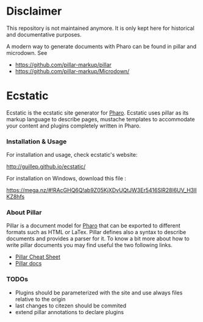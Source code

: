 # Disclaimer

This repository is not maintained anymore.
It is only kept here for historical and documentative purposes.

A modern way to generate documents with Pharo can be found in pillar and microdown.
See

- https://github.com/pillar-markup/pillar
- https://github.com/pillar-markup/Microdown/

# Ecstatic
Ecstatic is the ecstatic site generator for [Pharo](http://www.pharo.org). Ecstatic uses pillar as its markup language to describe pages, mustache templates to accommodate your content and plugins completely written in Pharo.

### Installation & Usage

For installation and usage, check ecstatic's website:

http://guillep.github.io/ecstatic/

For installation on Windows, download this file :

https://mega.nz/#!RAcGHQ6Q!ab9Z05KjXDvUQtJW3Er5416SlR28l6UV_H3lIKZ8hfs

### About Pillar 

Pillar is a document model for [Pharo](http://www.pharo.org) that can be exported to different formats such as HTML or LaTex. Pillar defines also a syntax to describe documents and provides a parser for it. To know a bit more about how to write pillar documents you may find useful the two following links.

- [Pillar Cheat Sheet](http://www.cheatography.com/benjaminvanryseghem/cheat-sheets/pillar/)
- [Pillar docs](https://ci.inria.fr/pharo-contribution/job/EnterprisePharoBook/lastSuccessfulBuild/artifact/book-result/PillarChap/Pillar.html)


### TODOs

- Plugins should be parameterized with the site and use always files relative to the origin
- last changes to citezen should be commited
- extend pillar annotations to declare plugins
